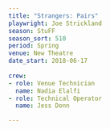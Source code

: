 ```yaml
---
title: "Strangers: Pairs"
playwright: Joe Strickland
season: StuFF
season_sort: 510
period: Spring
venue: New Theatre
date_start: 2018-06-17
  
crew:
- role: Venue Technician
  name: Nadia Elalfi
- role: Technical Operator
  name: Jess Donn

---
```

